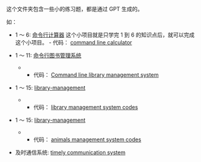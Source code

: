 这个文件夹包含一些小的练习题，都是通过 GPT 生成的。

如：

- 1 ～ 6: <a href = "./1-6/命令行计算器.md">命令行计算器</a>
  这个小项目就是只学完 1 到 6 的知识点后，就可以完成这个小项目。 - 代码： <a href = "./1-6">command line calculator</a>

- 1 ～ 11: <a href = "./1-11/命令行图书管理系统.md">命令行图书管理系统</a>

  - - 代码： <a href = "./1-11">Command line library management system</a>

- 1 ～ 15: <a href = "./1-15/图书管理系统.md">library-management</a>
  - - 代码： <a href = "./1-15/library-management">library management system codes</a>
- 1 ～ 15: <a href = "./1-15/动物园管理系统.md">library-management</a>

  - - 代码： <a href = "./1-15/animals-management">animals management system codes</a>

- 及时通信系统: <a href = "./timely_communication_system/readme/README.md">timely communication system</a>
